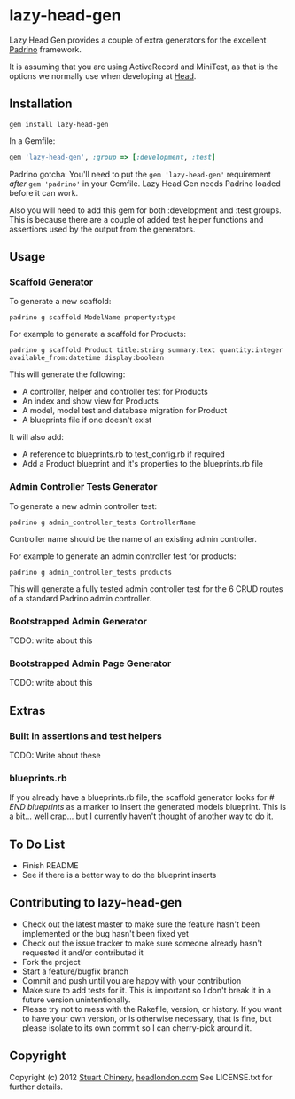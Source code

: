 # lazy-head-gen

Lazy Head Gen provides a couple of extra generators for the excellent [Padrino](https://github.com/padrino/padrino-framework) framework.

It is assuming that you are using ActiveRecord and MiniTest, as that is the options we normally use when developing at [Head](http://www.headlondon.com).

## Installation

```
gem install lazy-head-gen
```

In a Gemfile:

```ruby
gem 'lazy-head-gen', :group => [:development, :test]
```

Padrino gotcha: You'll need to put the `gem 'lazy-head-gen'` requirement *after* `gem 'padrino'` in your Gemfile.
Lazy Head Gen needs Padrino loaded before it can work.

Also you will need to add this gem for both :development and :test groups. This is because there are a couple of added test helper functions and assertions used by the output from the generators.

## Usage

### Scaffold Generator

To generate a new scaffold:

```
padrino g scaffold ModelName property:type
```

For example to generate a scaffold for Products:

```
padrino g scaffold Product title:string summary:text quantity:integer available_from:datetime display:boolean
```

This will generate the following:

* A controller, helper and controller test for Products
* An index and show view for Products
* A model, model test and database migration for Product
* A blueprints file if one doesn't exist

It will also add:

* A reference to blueprints.rb to test_config.rb if required
* Add a Product blueprint and it's properties to the blueprints.rb file

### Admin Controller Tests Generator

To generate a new admin controller test:

```
padrino g admin_controller_tests ControllerName
```

Controller name should be the name of an existing admin controller.

For example to generate an admin controller test for products:

```
padrino g admin_controller_tests products
```

This will generate a fully tested admin controller test for the 6 CRUD routes of a standard Padrino admin controller.

### Bootstrapped Admin Generator

TODO: write about this

### Bootstrapped Admin Page Generator

TODO: write about this

## Extras

### Built in assertions and test helpers

TODO: Write about these

### blueprints.rb

If you already have a blueprints.rb file, the scaffold generator looks for *# END blueprints* as a marker to insert the generated models blueprint. This is a bit... well crap... but I currently haven't thought of another way to do it.

## To Do List

* Finish README
* See if there is a better way to do the blueprint inserts

## Contributing to lazy-head-gen

* Check out the latest master to make sure the feature hasn't been implemented or the bug hasn't been fixed yet
* Check out the issue tracker to make sure someone already hasn't requested it and/or contributed it
* Fork the project
* Start a feature/bugfix branch
* Commit and push until you are happy with your contribution
* Make sure to add tests for it. This is important so I don't break it in a future version unintentionally.
* Please try not to mess with the Rakefile, version, or history. If you want to have your own version, or is otherwise necessary, that is fine, but please isolate to its own commit so I can cherry-pick around it.

## Copyright

Copyright (c) 2012 [Stuart Chinery](http://www.headlondon.com/who-we-are#stuart-chinery), [headlondon.com](http://www.headlondon.com)
See LICENSE.txt for further details.